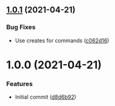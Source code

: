 ## [1.0.1](https://github.com/mongodb-ansible-roles/ansible-role-local-tap/compare/v1.0.0...v1.0.1) (2021-04-21)


### Bug Fixes

* Use creates for commands ([c062d16](https://github.com/mongodb-ansible-roles/ansible-role-local-tap/commit/c062d16304bea4187c9fe5ea15a36460d1519ff2))

# 1.0.0 (2021-04-21)


### Features

* Initial commit ([d8d6b92](https://github.com/mongodb-ansible-roles/ansible-role-local-tap/commit/d8d6b92178ca3be691e7135619b2dbaa05221c5c))
